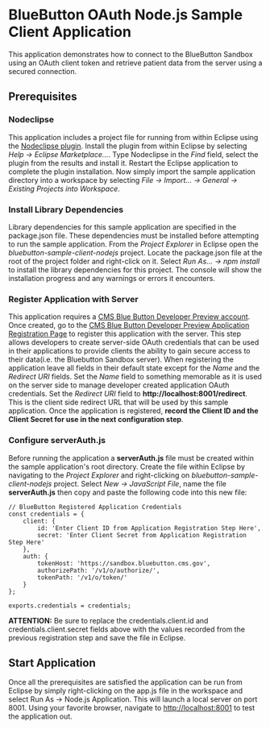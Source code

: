 # BlueButton OAuth Node.js Sample Client Application
This application demonstrates how to connect to the BlueButton Sandbox using an OAuth client token and retrieve patient data from the server using a secured connection.

## Prerequisites

### Nodeclipse
This application includes a project file for running from within Eclipse using the [Nodeclipse plugin](http://www.nodeclipse.org/).  Install the plugin from within Eclipse by selecting *Help -> Eclipse Marketplace...*.  Type Nodeclipse in the *Find* field, select the plugin from the results and install it.  Restart the Eclipse application to complete the plugin installation.  Now simply import the sample application directory into a workspace by selecting *File -> Import... -> General -> Existing Projects into Workspace*.

### Install Library Dependencies
Library dependencies for this sample application are specified in the package.json file.  These dependencies must be installed before attempting to run the sample application.  From the *Project Explorer* in Eclipse open the *bluebutton-sample-client-nodejs* project.  Locate the package.json file at the root of the project folder and right-click on it.  Select *Run As... -> npm install* to install the library dependencies for this project.  The console will show the installation progress and any warnings or errors it encounters.

### Register Application with Server
This application requires a [CMS Blue Button Developer Preview account](https://sandbox.bluebutton.cms.gov/v1/accounts/create).  Once created, go to the [CMS Blue Button Developer Preview Application Registration Page](https://sandbox.bluebutton.cms.gov/v1/o/applications/register/) to register this application with the server.  This step allows developers to create server-side OAuth credentials that can be used in their applications to provide clients the ability to gain secure access to their data(i.e. the Bluebutton Sandbox server).  When registering the application leave all fields in their default state except for the *Name* and the *Redirect URI* fields.  Set the *Name* field to something memorable as it is used on the server side to manage developer created application OAuth credentials.  Set the *Redirect URI* field to **http://localhost:8001/redirect**.  This is the client side redirect URL that will be used by this sample application.  Once the application is registered, **record the Client ID and the Client Secret for use in the next configuration step**.


### Configure serverAuth.js
Before running the application a **serverAuth.js** file must be created within the sample application's root directory.  Create the file within Eclipse by navigating to the *Project Explorer* and right-clicking on *bluebutton-sample-client-nodejs* project.  Select *New -> JavaScript File*, name the file **serverAuth.js** then copy and paste the following code into this new file:

	// BlueButton Registered Application Credentials
	const credentials = {
	    client: {
	        id: 'Enter Client ID from Application Registration Step Here',
	        secret: 'Enter Client Secret from Application Registration Step Here'
	    },
	    auth: {
	        tokenHost: 'https://sandbox.bluebutton.cms.gov',
	        authorizePath: '/v1/o/authorize/',
	        tokenPath: '/v1/o/token/'
	    }
	};

	exports.credentials = credentials;
	
**ATTENTION:** Be sure to replace the credentials.client.id and credentials.client.secret fields above with the values recorded from the previous registration step and save the file in Eclipse.

## Start Application
Once all the prerequisites are satisfied the application can be run from Eclipse by simply right-clicking on the app.js file in the workspace and select Run As -> Node.js Application.  This will launch a local server on port 8001.  Using your favorite browser, navigate to [http://localhost:8001](http://localhost:8001) to test the application out.